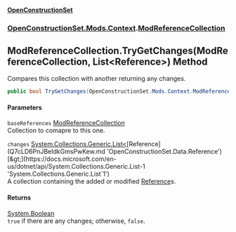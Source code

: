 #### [OpenConstructionSet](index.md 'index')
### [OpenConstructionSet.Mods.Context](index.md#OpenConstructionSet_Mods_Context 'OpenConstructionSet.Mods.Context').[ModReferenceCollection](f6RRzzsjVUCH3ptIqc2CWw.md 'OpenConstructionSet.Mods.Context.ModReferenceCollection')
## ModReferenceCollection.TryGetChanges(ModReferenceCollection, List&lt;Reference&gt;) Method
Compares this collection with another returning any changes.  
```csharp
public bool TryGetChanges(OpenConstructionSet.Mods.Context.ModReferenceCollection baseReferences, out System.Collections.Generic.List<OpenConstructionSet.Data.Reference> changes);
```
#### Parameters
<a name='OpenConstructionSet_Mods_Context_ModReferenceCollection_TryGetChanges(OpenConstructionSet_Mods_Context_ModReferenceCollection_System_Collections_Generic_List_OpenConstructionSet_Data_Reference_)_baseReferences'></a>
`baseReferences` [ModReferenceCollection](f6RRzzsjVUCH3ptIqc2CWw.md 'OpenConstructionSet.Mods.Context.ModReferenceCollection')  
Collection to comapre to this one.
  
<a name='OpenConstructionSet_Mods_Context_ModReferenceCollection_TryGetChanges(OpenConstructionSet_Mods_Context_ModReferenceCollection_System_Collections_Generic_List_OpenConstructionSet_Data_Reference_)_changes'></a>
`changes` [System.Collections.Generic.List&lt;](https://docs.microsoft.com/en-us/dotnet/api/System.Collections.Generic.List-1 'System.Collections.Generic.List`1')[Reference](Q7cLD6PnJBeIdkGmsPwKew.md 'OpenConstructionSet.Data.Reference')[&gt;](https://docs.microsoft.com/en-us/dotnet/api/System.Collections.Generic.List-1 'System.Collections.Generic.List`1')  
A collection containing the added or modified [Reference](Q7cLD6PnJBeIdkGmsPwKew.md 'OpenConstructionSet.Data.Reference')s.
  
#### Returns
[System.Boolean](https://docs.microsoft.com/en-us/dotnet/api/System.Boolean 'System.Boolean')  
`true` if there are any changes; otherwise, `false`.

